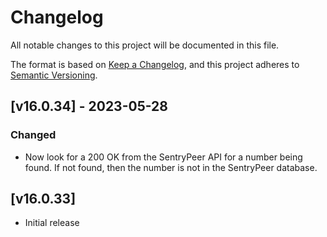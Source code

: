 # Changelog
All notable changes to this project will be documented in this file.

The format is based on [Keep a Changelog](https://keepachangelog.com/en/1.0.0/),
and this project adheres to [Semantic Versioning](https://semver.org/spec/v2.0.0.html).

## [v16.0.34] - 2023-05-28

### Changed
- Now look for a 200 OK from the SentryPeer API for a number being found. If not found, 
  then the number is not in the SentryPeer database.

## [v16.0.33]
- Initial release